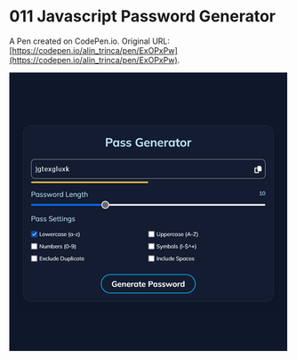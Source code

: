 # 011 Javascript Password Generator

A Pen created on CodePen.io. Original URL: [https://codepen.io/alin_trinca/pen/ExOPxPw](https://codepen.io/alin_trinca/pen/ExOPxPw).

![Javascript Password Generator Screenshot](javascript-password-generator.png)
